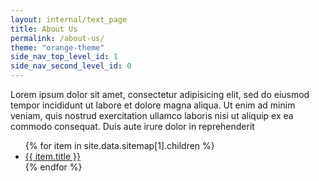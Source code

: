 ```yaml
---
layout: internal/text_page
title: About Us
permalink: /about-us/
theme: "orange-theme"
side_nav_top_level_id: 1
side_nav_second_level_id: 0
---
```


Lorem ipsum dolor sit amet, consectetur adipisicing elit, sed do eiusmod
tempor incididunt ut labore et dolore magna aliqua. Ut enim ad minim veniam,
quis nostrud exercitation ullamco laboris nisi ut aliquip ex ea commodo
consequat. Duis aute irure dolor in reprehenderit

<ul>
	{% for item in site.data.sitemap[1].children %}
		<li><a href="{{ item.url }}">{{ item.title }}</a></li>
	{% endfor %}
</ul>